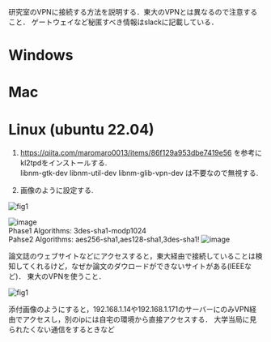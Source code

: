 研究室のVPNに接続する方法を説明する．東大のVPNとは異なるので注意すること．
ゲートウェイなど秘匿すべき情報はslackに記載している．

# Windows

# Mac

# Linux (ubuntu 22.04)
1. https://qiita.com/maromaro0013/items/86f129a953dbe7419e56 を参考にkl2tpdをインストールする.  
libnm-gtk-dev libnm-util-dev libnm-glib-vpn-dev は不要なので無視する.


3. 画像のように設定する.

![fig1](https://github.com/user-attachments/assets/6fe2c60f-a6a6-4711-aa1f-f57e1a1e9ebf)  

![image](https://github.com/user-attachments/assets/004cc1bb-008a-4b97-92b0-da44a143327b)  
Phase1 Algorithms: 3des-sha1-modp1024  
Pahse2 Algorithms: aes256-sha1,aes128-sha1,3des-sha1!
![image](https://github.com/user-attachments/assets/13b8d1d2-5369-4e79-8df7-0f1b0d309509)  


論文誌のウェブサイトなどにアクセスすると，東大経由で接続していることは検知してくれるけど，なぜか論文のダウロードができないサイトがある(IEEEなど)．
東大のVPNを使うこと．

![fig1](https://github.com/user-attachments/assets/3ee8d6da-0256-47ab-8d5d-be07153747fe)

添付画像のようにすると，192.168.1.14や192.168.1.171のサーバーにのみVPN経由でアクセスし，別のipには自宅の環境から直接アクセスする．
大学当局に見られたくない通信をするときなど
